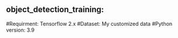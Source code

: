 ## object_detection_training:

#Requirment: Tensorflow 2.x
#Dataset: My customized data
#Python version: 3.9
